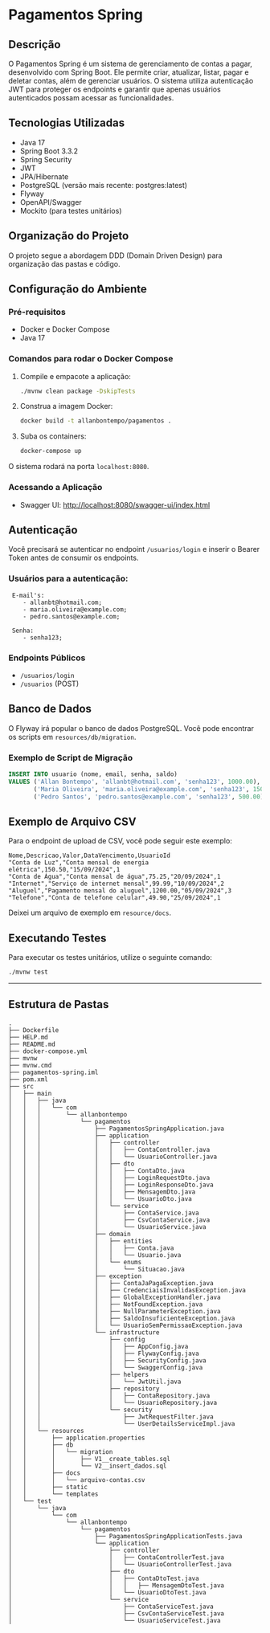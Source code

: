 # Pagamentos Spring

## Descrição

O Pagamentos Spring é um sistema de gerenciamento de contas a pagar, desenvolvido com Spring Boot. Ele permite criar,
atualizar, listar, pagar e deletar contas, além de gerenciar usuários. O sistema utiliza autenticação JWT para proteger
os endpoints e garantir que apenas usuários autenticados possam acessar as funcionalidades.

## Tecnologias Utilizadas

- Java 17
- Spring Boot 3.3.2
- Spring Security
- JWT
- JPA/Hibernate
- PostgreSQL (versão mais recente: postgres:latest)
- Flyway
- OpenAPI/Swagger
- Mockito (para testes unitários)

## Organização do Projeto

O projeto segue a abordagem DDD (Domain Driven Design) para organização das pastas e código.

## Configuração do Ambiente

### Pré-requisitos

- Docker e Docker Compose
- Java 17

### Comandos para rodar o Docker Compose

1. Compile e empacote a aplicação:
    ```bash
    ./mvnw clean package -DskipTests
    ```

2. Construa a imagem Docker:
    ```bash
    docker build -t allanbontempo/pagamentos .
    ```

3. Suba os containers:
    ```bash
    docker-compose up
    ```

O sistema rodará na porta `localhost:8080`.

### Acessando a Aplicação

- Swagger UI: [http://localhost:8080/swagger-ui/index.html](http://localhost:8080/swagger-ui/index.html)

## Autenticação

Você precisará se autenticar no endpoint `/usuarios/login` e inserir o Bearer Token antes de consumir os endpoints.

### Usuários para a autenticação:

```
 E-mail's:
    - allanbt@hotmail.com;
    - maria.oliveira@example.com;
    - pedro.santos@example.com;
    
 Senha: 
    - senha123;
```

### Endpoints Públicos

- `/usuarios/login`
- `/usuarios` (POST)

## Banco de Dados

O Flyway irá popular o banco de dados PostgreSQL. Você pode encontrar os scripts em `resources/db/migration`.

### Exemplo de Script de Migração

```sql
INSERT INTO usuario (nome, email, senha, saldo)
VALUES ('Allan Bontempo', 'allanbt@hotmail.com', 'senha123', 1000.00),
       ('Maria Oliveira', 'maria.oliveira@example.com', 'senha123', 1500.00),
       ('Pedro Santos', 'pedro.santos@example.com', 'senha123', 500.00);
```

## Exemplo de Arquivo CSV

Para o endpoint de upload de CSV, você pode seguir este exemplo:

```
Nome,Descricao,Valor,DataVencimento,UsuarioId
"Conta de Luz","Conta mensal de energia elétrica",150.50,"15/09/2024",1
"Conta de Água","Conta mensal de água",75.25,"20/09/2024",1
"Internet","Serviço de internet mensal",99.99,"10/09/2024",2
"Aluguel","Pagamento mensal do aluguel",1200.00,"05/09/2024",3
"Telefone","Conta de telefone celular",49.90,"25/09/2024",1
```

Deixei um arquivo de exemplo em `resource/docs`.

## Executando Testes

Para executar os testes unitários, utilize o seguinte comando:

```bash
./mvnw test
```

---

## Estrutura de Pastas

```
.
├── Dockerfile
├── HELP.md
├── README.md
├── docker-compose.yml
├── mvnw
├── mvnw.cmd
├── pagamentos-spring.iml
├── pom.xml
├── src
│   ├── main
│   │   ├── java
│   │   │   └── com
│   │   │       └── allanbontempo
│   │   │           └── pagamentos
│   │   │               ├── PagamentosSpringApplication.java
│   │   │               ├── application
│   │   │               │   ├── controller
│   │   │               │   │   ├── ContaController.java
│   │   │               │   │   └── UsuarioController.java
│   │   │               │   ├── dto
│   │   │               │   │   ├── ContaDto.java
│   │   │               │   │   ├── LoginRequestDto.java
│   │   │               │   │   ├── LoginResponseDto.java
│   │   │               │   │   ├── MensagemDto.java
│   │   │               │   │   └── UsuarioDto.java
│   │   │               │   └── service
│   │   │               │       ├── ContaService.java
│   │   │               │       ├── CsvContaService.java
│   │   │               │       └── UsuarioService.java
│   │   │               ├── domain
│   │   │               │   ├── entities
│   │   │               │   │   ├── Conta.java
│   │   │               │   │   └── Usuario.java
│   │   │               │   └── enums
│   │   │               │       └── Situacao.java
│   │   │               ├── exception
│   │   │               │   ├── ContaJaPagaException.java
│   │   │               │   ├── CredenciaisInvalidasException.java
│   │   │               │   ├── GlobalExceptionHandler.java
│   │   │               │   ├── NotFoundException.java
│   │   │               │   ├── NullParameterException.java
│   │   │               │   ├── SaldoInsuficienteException.java
│   │   │               │   └── UsuarioSemPermissaoException.java
│   │   │               └── infrastructure
│   │   │                   ├── config
│   │   │                   │   ├── AppConfig.java
│   │   │                   │   ├── FlywayConfig.java
│   │   │                   │   ├── SecurityConfig.java
│   │   │                   │   └── SwaggerConfig.java
│   │   │                   ├── helpers
│   │   │                   │   └── JwtUtil.java
│   │   │                   ├── repository
│   │   │                   │   ├── ContaRepository.java
│   │   │                   │   └── UsuarioRepository.java
│   │   │                   └── security
│   │   │                       ├── JwtRequestFilter.java
│   │   │                       └── UserDetailsServiceImpl.java
│   │   └── resources
│   │       ├── application.properties
│   │       ├── db
│   │       │   └── migration
│   │       │       ├── V1__create_tables.sql
│   │       │       └── V2__insert_dados.sql
│   │       ├── docs
│   │       │   └── arquivo-contas.csv
│   │       ├── static
│   │       └── templates
│   └── test
│       └── java
│           └── com
│               └── allanbontempo
│                   └── pagamentos
│                       ├── PagamentosSpringApplicationTests.java
│                       └── application
│                           ├── controller
│                           │   ├── ContaControllerTest.java
│                           │   └── UsuarioControllerTest.java
│                           ├── dto
│                           │   ├── ContaDtoTest.java
│                           │   │   ├── MensagemDtoTest.java
│                           │   └── UsuarioDtoTest.java
│                           └── service
│                               ├── ContaServiceTest.java
│                               ├── CsvContaServiceTest.java
│                               └── UsuarioServiceTest.java


```
    



